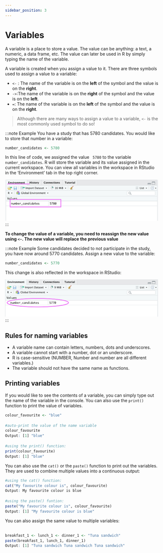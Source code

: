 ```yaml
---
sidebar_position: 3
---
```


# Variables

A variable is a place to store a value. The value can be anything: a text, a numeric, a data frame, etc. The value can later be used in R by simply typing the name of the variable.

A variable is created when you assign a value to it. There are three symbols used to assign a value to a variable:
- `<-` : The name of the variable is on the **left** of the symbol and the value is on the **right**.
- `->`:The name of the variable is on the **right** of the symbol and the value is on the **left**.
- `=`: The name of the variable is on the **left** of the symbol and the value is on the **right**.

 > Although there are many ways to assign a value to a variable, `<-` is the most commonly used symbol to do so! 
 >


:::note Example
You have a study that has 5780 candidates. You would like to store that number in a variable:
```r
number_candidates <- 5780
```
In this line of code, we assigned the value ` 5780` to the variable `number_candidates`. R will store the variable and its value assigned in the current workspace. You can view all variables in the workspace in RStudio in the ‘Environment’ tab in the top right corner.

![Variables_1](./Images/Variables_1.png)
:::


**To change the value of a variable, you need to reassign the new value using `<-`. The new value will replace the previous value**

:::note Example
Some candidates decided to not participate in the study, you have now around 5770 candidates. Assign a new value to the variable:
```r
number_candidates <- 5770
```
This change is also reflected in the workspace in RStudio:

![Variables_2](./Images/Variables_2.png)
:::


## Rules for naming variables
- A variable name can contain letters, numbers, dots and underscores.
- A variable cannot start with a number, dot or an underscore.
- R is case-sensitive (NUMBER, Number and number are all different variables.)
- The variable should not have the same name as functions.

## Printing variables

If you would like to see the contents of a variable, you can simply type out the name of the variable in the console.
You can also use the `print()` function to print the value of variables.

```r
colour_favourite <- "blue"

#auto-print the value of the name variable
colour_favourite
Output: [1] "blue"

#using the print() function:
print(colour_favourite)
Output: [1] "blue"
```

You can also use the `cat()` or the `paste()` function to print out the variables. They are used to combine multiple values into a continuous output:

```r
#using the cat() function:
cat("My favourite colour is", colour_favourite)
Output: My favourite colour is blue

#using the paste() funtion:
paste("My favourite colour is", colour_favourite)
Output: [1] "My favourite colour is blue"

```

You can also assign the same value to multiple variables:

```r

breakfast_1 <- lunch_1 <- dinner_1 <- "Tuna sandwich"
paste(breakfast_1, lunch_1, dinner_1)
Output: [1] "Tuna sandwich Tuna sandwich Tuna sandwich"
```